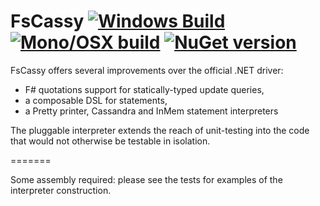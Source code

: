 FsCassy [![Windows Build](https://ci.appveyor.com/api/projects/status/8v3ox0ha8im7dgnt?svg=true)](https://ci.appveyor.com/project/et1975/FsCassy) [![Mono/OSX build](https://travis-ci.org/Prolucid/FsCassy.svg?branch=master)](https://travis-ci.org/Prolucid/FsCassy) [![NuGet version](https://badge.fury.io/nu/FsCassy.svg)](https://badge.fury.io/nu/FsCassy)
=======

FsCassy offers several improvements over the official .NET driver:
 
- F# quotations support for statically-typed update queries, 
- a composable DSL for statements,
- a Pretty printer, Cassandra and InMem statement interpreters

The pluggable interpreter extends the reach of unit-testing into the code that would not otherwise be testable in isolation. 

=======

Some assembly required: please see the tests for examples of the interpreter construction.